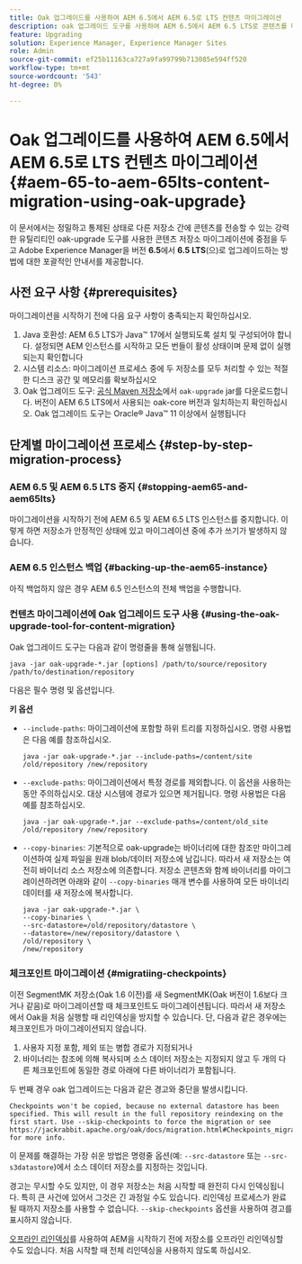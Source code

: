 ```yaml
---
title: Oak 업그레이드를 사용하여 AEM 6.5에서 AEM 6.5로 LTS 컨텐츠 마이그레이션
description: oak 업그레이드 도구를 사용하여 AEM 6.5에서 AEM 6.5 LTS로 콘텐츠를 마이그레이션하는 방법에 대해 알아봅니다
feature: Upgrading
solution: Experience Manager, Experience Manager Sites
role: Admin
source-git-commit: ef25b11163ca727a9fa99799b713085e594ff520
workflow-type: tm+mt
source-wordcount: '543'
ht-degree: 0%

---
```



# Oak 업그레이드를 사용하여 AEM 6.5에서 AEM 6.5로 LTS 컨텐츠 마이그레이션 {#aem-65-to-aem-65lts-content-migration-using-oak-upgrade}

이 문서에서는 정밀하고 통제된 상태로 다른 저장소 간에 콘텐츠를 전송할 수 있는 강력한 유틸리티인 oak-upgrade 도구를 사용한 콘텐츠 저장소 마이그레이션에 중점을 두고 Adobe Experience Manager을 버전 **6.5**&#x200B;에서 **6.5 LTS**(으)로 업그레이드하는 방법에 대한 포괄적인 안내서를 제공합니다.

## 사전 요구 사항 {#prerequisites}

마이그레이션을 시작하기 전에 다음 요구 사항이 충족되는지 확인하십시오.

1. Java 호환성: AEM 6.5 LTS가 Java™ 17에서 실행되도록 설치 및 구성되어야 합니다. 설정되면 AEM 인스턴스를 시작하고 모든 번들이 활성 상태이며 문제 없이 실행되는지 확인합니다
1. 시스템 리소스: 마이그레이션 프로세스 중에 두 저장소를 모두 처리할 수 있는 적절한 디스크 공간 및 메모리를 확보하십시오
1. Oak 업그레이드 도구: [공식 Maven 저장소](https://mvnrepository.com/artifact/org.apache.jackrabbit/oak-upgrade)에서 `oak-upgrade` jar를 다운로드합니다. 버전이 AEM 6.5 LTS에서 사용되는 oak-core 버전과 일치하는지 확인하십시오. Oak 업그레이드 도구는 Oracle® Java™ 11 이상에서 실행됩니다

## 단계별 마이그레이션 프로세스 {#step-by-step-migration-process}

### AEM 6.5 및 AEM 6.5 LTS 중지 {#stopping-aem65-and-aem65lts}

마이그레이션을 시작하기 전에 AEM 6.5 및 AEM 6.5 LTS 인스턴스를 중지합니다. 이렇게 하면 저장소가 안정적인 상태에 있고 마이그레이션 중에 추가 쓰기가 발생하지 않습니다.

### AEM 6.5 인스턴스 백업 {#backing-up-the-aem65-instance}

아직 백업하지 않은 경우 AEM 6.5 인스턴스의 전체 백업을 수행합니다.

### 컨텐츠 마이그레이션에 Oak 업그레이드 도구 사용 {#using-the-oak-upgrade-tool-for-content-migration}

Oak 업그레이드 도구는 다음과 같이 명령줄을 통해 실행됩니다.

```
java -jar oak-upgrade-*.jar [options] /path/to/source/repository /path/to/destination/repository 
```

다음은 필수 명령 및 옵션입니다.

**키 옵션**

* `--include-paths`: 마이그레이션에 포함할 하위 트리를 지정하십시오. 명령 사용법은 다음 예를 참조하십시오.

  ```
  java -jar oak-upgrade-*.jar --include-paths=/content/site /old/repository /new/repository
  ```

* `--exclude-paths`: 마이그레이션에서 특정 경로를 제외합니다. 이 옵션을 사용하는 동안 주의하십시오. 대상 시스템에 경로가 있으면 제거됩니다. 명령 사용법은 다음 예를 참조하십시오.

  ```
  java -jar oak-upgrade-*.jar --exclude-paths=/content/old_site /old/repository /new/repository 
  ```

* `--copy-binaries`: 기본적으로 oak-upgrade는 바이너리에 대한 참조만 마이그레이션하여 실제 파일을 원래 blob/데이터 저장소에 남깁니다. 따라서 새 저장소는 여전히 바이너리 소스 저장소에 의존합니다. 저장소 콘텐츠와 함께 바이너리를 마이그레이션하려면 아래와 같이 `--copy-binaries` 매개 변수를 사용하여 모든 바이너리 데이터를 새 저장소에 복사합니다.

  ```
  java -jar oak-upgrade-*.jar \
  --copy-binaries \
  --src-datastore=/old/repository/datastore \
  --datastore=/new/repository/datastore \
  /old/repository \
  /new/repository 
  ```

### 체크포인트 마이그레이션 {#migratiing-checkpoints}

이전 SegmentMK 저장소(Oak 1.6 이전)를 새 SegmentMK(Oak 버전이 1.6보다 크거나 같음)로 마이그레이션할 때 체크포인트도 마이그레이션됩니다. 따라서 새 저장소에서 Oak을 처음 실행할 때 리인덱싱을 방지할 수 있습니다. 단, 다음과 같은 경우에는 체크포인트가 마이그레이션되지 않습니다.

1. 사용자 지정 포함, 제외 또는 병합 경로가 지정되거나
1. 바이너리는 참조에 의해 복사되며 소스 데이터 저장소는 지정되지 않고 두 개의 다른 체크포인트에 동일한 경로 아래에 다른 바이너리가 포함됩니다.

두 번째 경우 oak 업그레이드는 다음과 같은 경고와 중단을 발생시킵니다.

```
Checkpoints won't be copied, because no external datastore has been specified. This will result in the full repository reindexing on the first start. Use --skip-checkpoints to force the migration or see https://jackrabbit.apache.org/oak/docs/migration.html#Checkpoints_migration for more info. 
```

이 문제를 해결하는 가장 쉬운 방법은 명령줄 옵션(예: `--src-datastore` 또는 `--src-s3datastore`)에서 소스 데이터 저장소를 지정하는 것입니다.

경고는 무시할 수도 있지만, 이 경우 저장소는 처음 시작할 때 완전히 다시 인덱싱됩니다. 특히 큰 사건에 있어서 그것은 긴 과정일 수도 있습니다. 리인덱싱 프로세스가 완료될 때까지 저장소를 사용할 수 없습니다. `--skip-checkpoints` 옵션을 사용하여 경고를 표시하지 않습니다.

[오프라인 리인덱싱](/help/sites-deploying/upgrade-offline-reindexing.md)를 사용하여 AEM을 시작하기 전에 저장소를 오프라인 리인덱싱할 수도 있습니다. 처음 시작할 때 전체 리인덱싱을 사용하지 않도록 하십시오.
